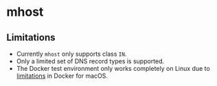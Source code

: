 # mhost

## Limitations

* Currently `mhost` only supports class `IN`.
* Only a limited set of DNS record types is supported.
* The Docker test environment only works completely on Linux due to [limitations](https://docs.docker.com/docker-for-mac/networking/#known-limitations-use-cases-and-workarounds) in Docker for macOS.

